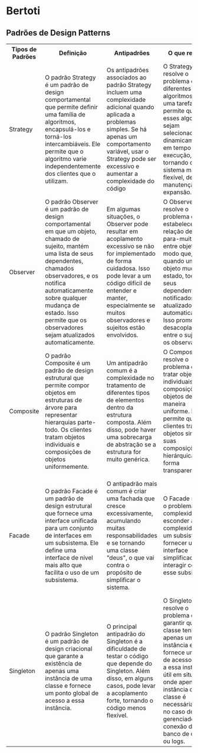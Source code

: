 # Bertoti
<h2>Padrões de Design Patterns</h2>

<table>
    <tr>
    <th>Tipos de Padrões</th>   
        <th>Definição</th>
        <th>Antipadrões</th>
        <th>O que resolve</th>
        <th>Funcionalidades em Java</th>
        </tr>
    <tr>
    <td>Strategy</td>
        <td>O padrão Strategy é um padrão de design comportamental que permite definir uma família de algoritmos, encapsulá-los e torná-los intercambiáveis. Ele permite que o algoritmo varie independentemente dos clientes que o utilizam.</td>
        <td>Os antipadrões associados ao padrão Strategy incluem uma complexidade adicional quando aplicada a problemas simples. Se há apenas um comportamento variável, usar o Strategy pode ser excessivo e aumentar a complexidade do código</td>
        <td>O Strategy resolve o problema de ter diferentes algoritmos para uma tarefa e permite que esses algoritmos sejam selecionados dinamicamente em tempo de execução, tornando o sistema mais flexível, de fácil manutenção e expansão.</td>
        <td>No Java, esse padrão é amplamente utilizado. Por exemplo, a interface java.util.Comparator é um bom exemplo de Strategy, onde diferentes estratégias de comparação podem ser passadas para ordenar coleções de objetos. Além disso, em frameworks como Spring, o uso de estratégias é comum para permitir a injeção dinâmica de comportamentos em classes.</td>
    </tr>
    <tr>
        <td>Observer</td>
        <td>O padrão Observer é um padrão de design comportamental em que um objeto, chamado de sujeito, mantém uma lista de seus dependentes, chamados observadores, e os notifica automaticamente sobre qualquer mudança de estado. Isso permite que os observadores sejam atualizados automaticamente.</td>
        <td>Em algumas situações, o Observer pode resultar em acoplamento excessivo se não for implementado de forma cuidadosa. Isso pode levar a um código difícil de entender e manter, especialmente se muitos observadores e sujeitos estão envolvidos.</td>
        <td>O Observer resolve o problema de estabelecer uma relação de um-para-muitos entre objetos, de modo que, quando um objeto muda de estado, todos os seus dependentes são notificados e atualizados automaticamente. Isso promove um desacoplamento entre o sujeito e os observadores.</td>
        <td> No Java, o padrão Observer é implementado por meio de classes e interfaces no pacote java.util. Por exemplo, as classes Observable e Observer são utilizadas para implementar este padrão. Além disso, em frameworks como o Spring, o Observer é aplicado para notificar automaticamente os componentes sobre eventos e mudanças no sistema.</td>
    </tr>
    <tr>
        <td>Composite</td>
        <td>O padrão Composite é um padrão de design estrutural que permite compor objetos em estruturas de árvore para representar hierarquias parte-todo. Os clientes tratam objetos individuais e composições de objetos uniformemente.</td>
        <td>Um antipadrão comum é a complexidade no tratamento de diferentes tipos de elementos dentro da estrutura composta. Além disso, pode haver uma sobrecarga de abstração se a estrutura for muito genérica.</td>
        <td>O Composite resolve o problema de tratar objetos individuais e composições de objetos de maneira uniforme. Ele permite que os clientes tratem objetos simples e suas composições hierárquicas de forma transparente.</td>
        <td>Em Java, o Composite é comumente utilizado em estruturas de árvore, como a representação de elementos gráficos, estruturas de diretórios, e em frameworks de interface gráfica, como o Swing. A interface java.awt.Component é um exemplo, onde tanto os componentes finais quanto os containers (que podem conter outros componentes) são tratados uniformemente.</td>
    </tr>
    <tr>
        <td>Facade</td>
        <td>O padrão Facade é um padrão de design estrutural que fornece uma interface unificada para um conjunto de interfaces em um subsistema. Ele define uma interface de nível mais alto que facilita o uso de um subsistema.</td>
        <td>O antipadrão mais comum é criar uma fachada que cresce excessivamente, acumulando muitas responsabilidades e se tornando uma classe "deus", o que vai contra o propósito de simplificar o sistema.</td>
        <td>O Facade resolve o problema de complexidade ao esconder a complexidade de um subsistema e fornecer uma interface simplificada para interagir com esse subsistema.</td>
        <td>No Java, o Facade é amplamente empregado em muitos frameworks e bibliotecas. Por exemplo, em APIs como JDBC, que fornece uma fachada para interagir com diferentes bancos de dados, ocultando os detalhes de cada implementação. Em bibliotecas gráficas, como JavaFX, a classe javafx.application.Application atua como uma fachada para iniciar e gerenciar aplicativos gráficos.</td>
    </tr>
    <tr>
        <td>Singleton</td>
        <td>O padrão Singleton é um padrão de design criacional que garante a existência de apenas uma instância de uma classe e fornece um ponto global de acesso a essa instância.</td>
        <td>O principal antipadrão do Singleton é a dificuldade de testar o código que depende do Singleton. Além disso, em alguns casos, pode levar a acoplamento forte, tornando o código menos flexível.</td>
        <td>O Singleton resolve o problema de garantir que uma classe tenha apenas uma instância e fornece um ponto de acesso global a essa instância, útil em situações onde apenas uma instância de uma classe é necessária, como no caso de gerenciadores de conexão de banco de dados ou logs.</td>
        <td>No Java, o Singleton é comum em diversos lugares, como gerenciadores de caches, gerenciadores de configuração, logs e pools de conexão de banco de dados. Por exemplo, a classe java.lang.Runtime é um Singleton que permite acessar o ambiente de execução.</td>
    </tr>